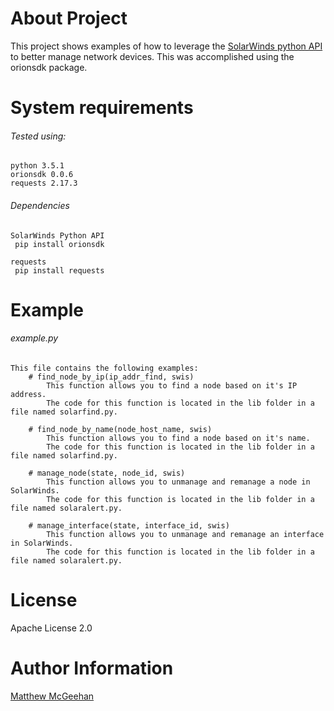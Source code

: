 # About Project
  This project shows examples of how to leverage the [SolarWinds python API](https://github.com/solarwinds/orionsdk-python) to better manage network devices.  This was accomplished using the orionsdk package.  

# System requirements

###### Tested using:
	python 3.5.1
	orionsdk 0.0.6
	requests 2.17.3

###### Dependencies
	SolarWinds Python API
	 pip install orionsdk 
	 
	requests
     pip install requests
	 
# Example

###### example.py

	This file contains the following examples:
		# find_node_by_ip(ip_addr_find, swis)
			This function allows you to find a node based on it's IP address.
			The code for this function is located in the lib folder in a file named solarfind.py.
			
		# find_node_by_name(node_host_name, swis)
			This function allows you to find a node based on it's name.
			The code for this function is located in the lib folder in a file named solarfind.py.
			
		# manage_node(state, node_id, swis)
			This function allows you to unmanage and remanage a node in SolarWinds.
			The code for this function is located in the lib folder in a file named solaralert.py.
			
		# manage_interface(state, interface_id, swis)
			This function allows you to unmanage and remanage an interface in SolarWinds.
			The code for this function is located in the lib folder in a file named solaralert.py.
		
# License
  Apache License 2.0

# Author Information
  [Matthew McGeehan](http://routedo.com/)
